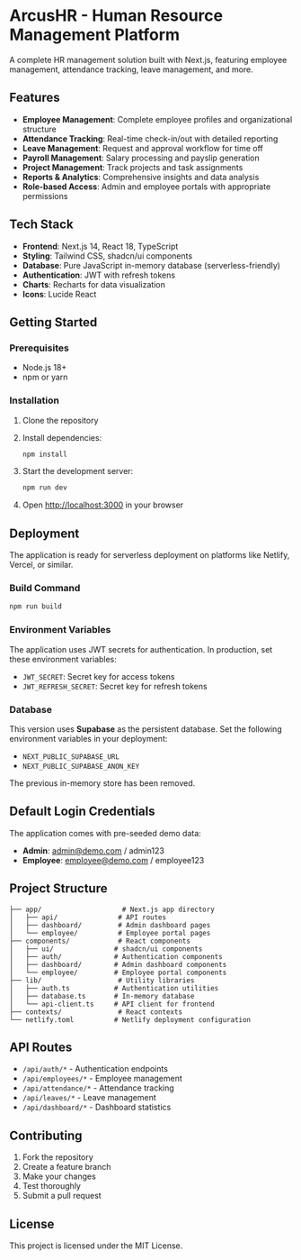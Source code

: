# ArcusHR - Human Resource Management Platform

A complete HR management solution built with Next.js, featuring employee management, attendance tracking, leave management, and more.

## Features

- **Employee Management**: Complete employee profiles and organizational structure
- **Attendance Tracking**: Real-time check-in/out with detailed reporting
- **Leave Management**: Request and approval workflow for time off
- **Payroll Management**: Salary processing and payslip generation
- **Project Management**: Track projects and task assignments
- **Reports & Analytics**: Comprehensive insights and data analysis
- **Role-based Access**: Admin and employee portals with appropriate permissions

## Tech Stack

- **Frontend**: Next.js 14, React 18, TypeScript
- **Styling**: Tailwind CSS, shadcn/ui components
- **Database**: Pure JavaScript in-memory database (serverless-friendly)
- **Authentication**: JWT with refresh tokens
- **Charts**: Recharts for data visualization
- **Icons**: Lucide React

## Getting Started

### Prerequisites

- Node.js 18+ 
- npm or yarn

### Installation

1. Clone the repository
2. Install dependencies:
   ```bash
   npm install
   ```

3. Start the development server:
   ```bash
   npm run dev
   ```

4. Open [http://localhost:3000](http://localhost:3000) in your browser

## Deployment

The application is ready for serverless deployment on platforms like Netlify, Vercel, or similar.

### Build Command

```bash
npm run build
```

### Environment Variables

The application uses JWT secrets for authentication. In production, set these environment variables:

- `JWT_SECRET`: Secret key for access tokens
- `JWT_REFRESH_SECRET`: Secret key for refresh tokens

### Database

This version uses **Supabase** as the persistent database. Set the following environment variables in your deployment:

- `NEXT_PUBLIC_SUPABASE_URL`
- `NEXT_PUBLIC_SUPABASE_ANON_KEY`

The previous in-memory store has been removed.

## Default Login Credentials

The application comes with pre-seeded demo data:

- **Admin**: admin@demo.com / admin123
- **Employee**: employee@demo.com / employee123

## Project Structure

```
├── app/                    # Next.js app directory
│   ├── api/               # API routes
│   ├── dashboard/         # Admin dashboard pages
│   └── employee/          # Employee portal pages
├── components/            # React components
│   ├── ui/               # shadcn/ui components
│   ├── auth/             # Authentication components
│   ├── dashboard/        # Admin dashboard components
│   └── employee/         # Employee portal components
├── lib/                   # Utility libraries
│   ├── auth.ts           # Authentication utilities
│   ├── database.ts       # In-memory database
│   └── api-client.ts     # API client for frontend
├── contexts/              # React contexts
└── netlify.toml          # Netlify deployment configuration
```

## API Routes

- `/api/auth/*` - Authentication endpoints
- `/api/employees/*` - Employee management
- `/api/attendance/*` - Attendance tracking
- `/api/leaves/*` - Leave management
- `/api/dashboard/*` - Dashboard statistics

## Contributing

1. Fork the repository
2. Create a feature branch
3. Make your changes
4. Test thoroughly
5. Submit a pull request

## License

This project is licensed under the MIT License.